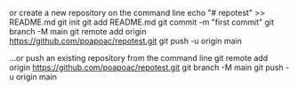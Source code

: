 or create a new repository on the command line
echo "# repotest" >> README.md
git init
git add README.md
git commit -m "first commit"
git branch -M main
git remote add origin https://github.com/poapoac/repotest.git
git push -u origin main


…or push an existing repository from the command line
git remote add origin https://github.com/poapoac/repotest.git
git branch -M main
git push -u origin main

